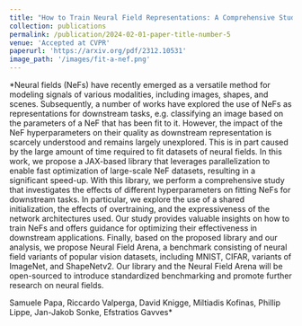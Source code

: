 ```yaml
---
title: "How to Train Neural Field Representations: A Comprehensive Study and Benchmark"
collection: publications
permalink: /publication/2024-02-01-paper-title-number-5
venue: 'Accepted at CVPR'
paperurl: 'https://arxiv.org/pdf/2312.10531'
image_path: '/images/fit-a-nef.png'
---
```


*Neural fields (NeFs) have recently emerged as a versatile method for modeling signals of various modalities, including images, shapes, and scenes. Subsequently, a number of works have explored the use of NeFs as representations for downstream tasks, e.g. classifying an image based on the parameters of a NeF that has been fit to it. However, the impact of the NeF hyperparameters on their quality as downstream representation is scarcely understood and remains largely unexplored. This is in part caused by the large amount of time required to fit datasets of neural fields.
In this work, we propose a JAX-based library that leverages parallelization to enable fast optimization of large-scale NeF datasets, resulting in a significant speed-up. With this library, we perform a comprehensive study that investigates the effects of different hyperparameters on fitting NeFs for downstream tasks. In particular, we explore the use of a shared initialization, the effects of overtraining, and the expressiveness of the network architectures used. Our study provides valuable insights on how to train NeFs and offers guidance for optimizing their effectiveness in downstream applications. Finally, based on the proposed library and our analysis, we propose Neural Field Arena, a benchmark consisting of neural field variants of popular vision datasets, including MNIST, CIFAR, variants of ImageNet, and ShapeNetv2. Our library and the Neural Field Arena will be open-sourced to introduce standardized benchmarking and promote further research on neural fields.

Samuele Papa, Riccardo Valperga, David Knigge, Miltiadis Kofinas, Phillip Lippe, Jan-Jakob Sonke, Efstratios Gavves*

